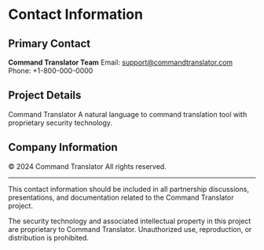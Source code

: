 # Contact Information

## Primary Contact

**Command Translator Team**
Email: support@commandtranslator.com
Phone: +1-800-000-0000

## Project Details

Command Translator
A natural language to command translation tool with proprietary security technology.

## Company Information

© 2024 Command Translator
All rights reserved.

---

This contact information should be included in all partnership discussions, presentations, and documentation related to the Command Translator project.

The security technology and associated intellectual property in this project are proprietary to Command Translator. Unauthorized use, reproduction, or distribution is prohibited.